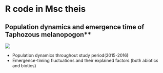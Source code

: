 # R code in Msc theis
## Population dynamics and emergence time of Taphozous melanopogon**
![](https://thumbs-prod.si-cdn.com/DvhWKaY2qXJuGv8S2XU_WNYfofE=/1072x720/filters:no_upscale()/https://public-media.si-cdn.com/filer/a6/bc/a6bc645d-57d8-472c-9d9b-fffb4c8eaaa6/ih208413.jpg)
- Population dynamics throughout study period(2015-2016)
- Emergence-timing fluctuations and their explained factors (both abiotics and biotics) 
